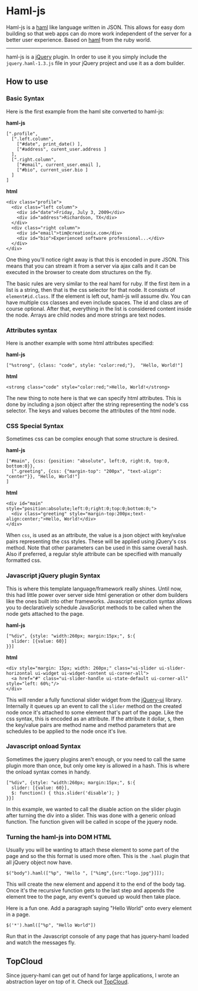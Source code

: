 # Haml-js

Haml-js is a [haml][] like language written in JSON. This allows for easy dom building so that web apps can do more work independent of the server for a better user experience. Based on [haml][] from the ruby world.

---------------------

haml-js is a [jQuery][] plugin. In order to use it you simply include the `jquery.haml-1.3.js` file in your jQuery project and use it as a dom builder.

## How to use

### Basic Syntax

Here is the first example from the haml site converted to haml-js:

**haml-js**

    [".profile",
      [".left.column",
        ["#date", print_date() ],
        ["#address", curent_user.address ]
      ],
      [".right.column",
        ["#email", current_user.email ],
        ["#bio", current_user.bio ]
      ]
    ]

**html**

    <div class="profile">
      <div class="left column">
        <div id="date">Friday, July 3, 2009</div>
        <div id="address">Richardson, TX</div>
      </div>
      <div class="right column">
        <div id="email">tim@creationix.com</div>
        <div id="bio">Experienced software professional...</div>
      </div>
    </div>

One thing you'll notice right away is that this is encoded in pure JSON. This means that you can stream it from a server via ajax calls and it can be executed in the browser to create dom structures on the fly.

The basic rules are very similar to the real haml for ruby. If the first item in a list is a string, then that is the css selector for that node. It consists of `element#id.class`. If the element is left out, haml-js will assume div. You can have multiple css classes and even include spaces. The id and class are of course optional. After that, everything in the list is considered content inside the node. Arrays are child nodes and more strings are text nodes.

### Attributes syntax

Here is another example with some html attributes specified:

**haml-js**

    ["%strong", {class: "code", style: "color:red;"},  "Hello, World!"]

**html**

    <strong class="code" style="color:red;">Hello, World!</strong>

The new thing to note here is that we can specify html attributes. This is done by including a json object after the string representing the node's css selector. The keys and values become the attributes of the html node.

### CSS Special Syntax

Sometimes css can be complex enough that some structure is desired.

**haml-js**

    ["#main", {css: {position: "absolute", left:0, right:0, top:0, bottom:0}},
      [".greeting", {css: {"margin-top": "200px", "text-align": "center"}}, "Hello, World!"]
    ]

**html**

    <div id="main" style="position:absolute;left:0;right:0;top:0;bottom:0;">
      <div class="greeting" style="margin-top:200px;text-align:center;">Hello, World!</div>
    </div>

When `css`, is used as an attribute, the value is a json object with key/value pairs representing the css styles. These will be applied using jQuery's css method. Note that other parameters can be used in this same overall hash. Also if preferred, a regular style attribute can be specified with manually formatted css.

### Javascript jQuery plugin Syntax

This is where this template language/framework really shines. Until now, this had little power over server side html generation or other dom builders like the ones built into other frameworks. Javascript execution syntax allows you to declaratively schedule JavaScript methods to be called when the node gets attached to the page.

**haml-js**

    ["%div", {style: "width:260px; margin:15px;", $:{
      slider: [{value: 60}]
    }}]

**html**

    <div style="margin: 15px; width: 260px;" class="ui-slider ui-slider-horizontal ui-widget ui-widget-content ui-corner-all">
      <a href="#" class="ui-slider-handle ui-state-default ui-corner-all" style="left: 60%;"/>
    </div>

This will render a fully functional slider widget from the [jQuery-ui][] library. Internally it queues up an event to call the `slider` method on the created node once it's attached to some element that's part of the page. Like the css syntax, this is encoded as an attribute. If the attribute it dollar, `$`, then the key/value pairs are method name and method parameters that are schedules to be applied to the node once it's live.

### Javascript onload Syntax

Sometimes the jquery plugins aren't enough, or you need to call the same plugin more than once, but only ome key is allowed in a hash. This is where the onload syntax comes in handy.

    ["%div", {style: "width:260px; margin:15px;", $:{
      slider: [{value: 60}],
      $: function() { this.slider('disable'); }
    }}]

In this example, we wanted to call the disable action on the slider plugin after turning the div into a slider. This was done with a generic onload function. The function given will be called in scope of the jquery node.

### Turning the haml-js into DOM HTML

Usually you will be wanting to attach these element to some part of the page and so the this format is used more often. This is the `.haml` plugin that all jQuery object now have.

    $("body").haml(["%p", "Hello ", ["%img",{src:"logo.jpg"}]]);

This will create the new element and append it to the end of the body tag. Once it's the recursive function gets to the last step and appends the element tree to the page, any event's queued up would then take place.

Here is a fun one.  Add a paragraph saying "Hello World" onto every element in a page.

    $('*').haml(["%p", "Hello World"])

Run that in the Javascript console of any page that has jquery-haml loaded and watch the messages fly.

## TopCloud

Since jquery-haml can get out of hand for large applications, I wrote an abstraction layer on top of it.  Check out [TopCloud][].

[haml]: http://haml.hamptoncatlin.com/
[jquery]: http://jquery.com/
[jquery-ui]: http://jqueryui.com/
[TopCloud]: http://github.com/creationix/topcloud